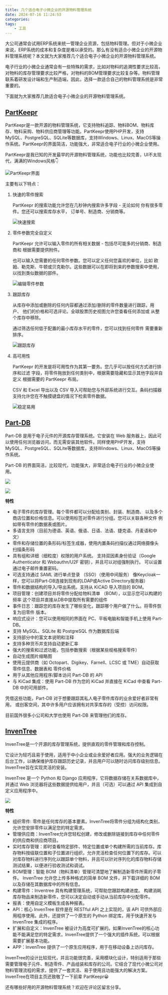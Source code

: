 ```yaml
---
title: 几个适合电子小微企业的开源物料管理系统
date: 2024-07-16 11:24:53
categories:
tags:
    - 工具
---
```



大公司通常会试用ERP系统来统一管理企业资源，包括物料管理。但对于小微企业来说，ERP系统的成本和复杂度是难以承受的。那么有没有适合小微企业的开源物料管理系统呢？本文就为大家推荐几个适合电子小微企业的开源物料管理系统。

电子行业的小微企业通常会有一些特殊的需求，比如对物料的追溯性要求比较高，对物料的库存管理要求比较严格，对物料的BOM管理要求比较复杂等。物料管理联系着研发设计端和生产制造端，因此，选择一款适合自己的物料管理系统是非常重要的。

下面就为大家推荐几款适合电子小微企业的开源物料管理系统。

<!-- more -->

## [PartKeepr](https://www.partkeepr.org/)

PartKeepr是一款开源的物料管理系统，它支持物料追踪、物料BOM、物料库存、物料采购、物料供应商管理等功能。PartKeepr使用PHP开发，支持MySQL、PostgreSQL、SQLite等数据库，支持Windows、Linux、MacOS等操作系统。PartKeepr的界面简洁，功能强大，非常适合电子行业的小微企业使用。

PartKeepr是我已知的开发最早的开源物料管理系统，功能也比较完善，UI不太现代，满满的Windows风格👇

![PartKeepr界面](https://imgs.boringhex.top/blog/20240716151322.png)

主要有以下特点：

1. 快速的零件搜索

   PartKeepr 的搜索功能允许您在几秒钟内搜索许多字段 - 无论如何 你有很多零件。您还可以搜索库存水平， 订单号、制造商、分销商等。

   ![快速搜索](https://imgs.boringhex.top/blog/usability.png)

2. 零件参数完全自定义

   PartKeepr 允许可以输入零件的所有相关数据 - 包括尽可能多的分销商、制造商和 根据需要提供附件。
   
   也可以输入您需要的任何零件参数。您可以定义任何您喜欢的单位，比如 欧姆、勒克斯、牛顿或贝克勒尔。这些数据可以在即将到来的参数搜索中使用，以找到类似数据的部件。

   ![编辑零件参数](https://imgs.boringhex.top/blog/partedit.png)

3. 跟踪库存

   从库存中添加或删除的任何内容都通过添加/删除的零件数量进行跟踪，用户、 他们的价格和可选评论。全球股票历史视图允许您查看任何添加或 从整个库存中移除。

   通过筛选任何低于配置的最小库存水平的零件，您可以找到任何零件 需要重新排序。

   ![跟踪库存](https://imgs.boringhex.top/blog/stock.png)

4. 高可用性

   PartKeepr 的开发是将可用性作为其第一要务。您几乎可以按任何方式进行排序和过滤 字段，将零件拖放到任何类别中，根据需要隐藏和显示其他字段并自定义 根据需要的 PartKeepr 布局。

   CSV 和 Excel 导出以及 CSV 导入可帮助您与外部系统进行交互。条码扫描器支持允许您在不触摸键盘的情况下检索零件数据。

   ![稳定易用](https://imgs.boringhex.top/blog/barcode.png)

## [Part-DB](https://docs.part-db.de/)

Part-DB 是用于电子元件的开源库存管理系统。它安装在 Web 服务器上，因此可以使用任何浏览器访问，而无需安装其他软件。同样使用PHP开发，支持MySQL、PostgreSQL、SQLite等数据库，支持Windows、Linux、MacOS等操作系统。

Part-DB 的界面简洁，比较现代，功能强大，非常适合电子行业的小微企业使用。

![](https://imgs.boringhex.top/blog/20240716153904.png)

![](https://imgs.boringhex.top/blog/20240716153930.png)

**特性**

- 电子零件的库存管理。每个零件都可以分配给类别、封装、制造商、 以及多个商店位置和价格信息。可以使用标签对零件进行分组。您可以关联各种文件 例如带有零件的数据表或图片。
- 多语言支持（目前为德语、英语、俄语、日语、法语、捷克语、丹麦语和中文）
- 零件和存储位置的条形码/标签生成器，使用内置条码扫描仪通过网络摄像头扫描条形码
- 具有组和详细（细粒度）权限的用户系统。 支持双因素身份验证（Google Authenticator 和 Webauthn/U2F 密钥），并且可以对组强制执行。 可以设置通过电子邮件重置密码。
- 可选支持通过 SAML 进行单点登录 （SSO）（使用中间服务） 像Keycloak一样，您可以将Part-DB连接到现有的LDAP或Active Directory服务器）
- 零件和数据结构的导入/导出系统。支持从 KiCAD 导入项目的 BOM。
- 项目管理：创建项目并将零件分配给物料清单 （BOM），以显示您可以构建的频率 这个项目并直接从DB中提取所有需要的组件
- 事件日志：跟踪您的库存发生了哪些变化，跟踪哪个用户做了什么。将零件恢复为旧零件 版本。
- 响应式设计：您可以使用相同的界面在 PC、平板电脑和智能手机上使用 Part-DB。
- 支持 MySQL、SQLite 和 PostgreSQL 作为数据库后端
- 支持部分中的富文本说明和注释
- 支持多种货币并支持自动更新汇率
- 强大的搜索和过滤功能，包括参数搜索（根据某些规格搜索零件）
- 自动生成图片缩略图
- 使用云提供商（如 Octopart、Digikey、Farnell、LCSC 或 TME）自动获取零件信息、数据表和 零件价格
- 用于从其他应用程序/脚本访问 Part-DB 的 API
- 与 KiCad 集成：使用 Part-DB 作为您的 KiCad 并直接在 KiCad 中查看 Part-DB 中的可用部件。

凭借这些功能，Part-DB 对于想要跟踪其私人电子零件库存的业余爱好者非常有用， 或创客空间，其中许多用户应该拥有对共享库存的（受控）访问权限。

目前国外很多小公司和大学也使用 Part-DB 来管理他们的库存。

## [InvenTree](https://inventree.org/)

InvenTree是一个开源的库存管理系统，提供直观的零件管理和库存控制。

它设计为轻巧且易于使用，适用于中小企业或业余爱好者应用。强大的业务逻辑在后台工作，以确保维护库存跟踪历史记录，并且用户可以随时访问库存级别信息。InvenTree旨在实现灵活的安装。

InvenTree 是一个 Python 和 Django 应用程序，它将数据存储在关系数据库中，并通过 Web 浏览器将这些数据提供给用户，并且（可选）可以通过 API 集成到自定义应用程序中。

![](https://imgs.boringhex.top/blog/20240716160149.png)

**特性**

- 组织零件: 零件是任何库存的基本要素。InvenTree将零件分组为结构化类别，允许您安排零件以满足您的特定需求。
- 管理供应商：InvenTree允许您轻松创建，修改或删除链接到库存中任何零件的供应商和供应商项目。
- 实时库存管理：即时查看特定部件、特定位置或单个构建所需的当前库存。库存物料按级联位置和子位置进行组织，允许灵活检查任何位置下的库存。可以对库存物料进行序列化以跟踪单个物料，并且可以针对序列化的库存物料存储测试结果，以便进行验收测试和调试。
- BOM管理：智能 BOM（物料清单）管理可清楚地了解制造新零件所需的子零件。 InvenTree 允许您上传多种格式的简单 BOM 文件，并下载详细的 BOM 以及存储在其数据库中的所有信息。
- 构建零件：Inventree 具有构建管理系统，可帮助您跟踪构建进度。 构建消耗库存物品来制造新零件，您可以决定自动或手动从当前库存中分配零件。
- 报表：使用自定义模板生成各种报表。
- API：核心 InvenTree 软件是在 RESTful API 之上实现的，该 API 可供外部应用程序使用。此外，还提供了一个原生的 Python 绑定库，用于快速开发与 InvenTree 集成的程序。
- 扩展和自定义：InvenTree 被设计为高度可扩展的。如果InvenTree的核心功能不能满足您的特定需求，InvenTree提供了一个强大的插件系统，可以根据需要扩展基本功能。
- APP：InvenTree 提供了一个原生应用程序，用于在移动设备上访问库存。

InvenTree的设计比较现代，并且功能很完善，采用模块化设计，特别适用于那些需要管理电子元件、制造零件、产品组装和库存的公司。它结合了现代小微公司对物料管理流程的需求，提供了一套灵活、易于使用且功能强大的解决方案。InvenTree在项目主页还致敬了一下前辈 PartKeepr😀

还有哪些好用的开源物料管理系统？欢迎在评论区留言分享。
